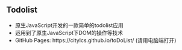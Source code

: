 <h2>Todolist</h2>
<ul>
    <li>原生JavaScript开发的一款简单的todolist应用</li>
    <li>运用到了原生JavaScript下DOM的操作等技术</li>
    <li>GitHub Pages: https://citylcs.github.io/toDoList/ (请用电脑端打开)</li>
</ul>